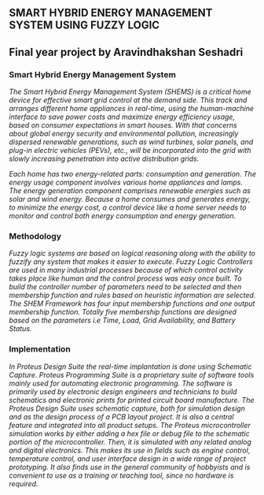 ## **SMART HYBRID ENERGY MANAGEMENT SYSTEM USING FUZZY LOGIC**
## Final year project by Aravindhakshan Seshadri

### Smart Hybrid Energy Management System
*The Smart Hybrid Energy Management System (SHEMS) is a critical home device for effective smart grid control at the demand side. This track and arranges different home appliances in real-time, using the human-machine interface to save power costs and maximize energy efficiency usage, based on consumer expectations in smart houses. With that concerns about global energy security and environmental pollution, increasingly dispersed renewable generations, such as wind turbines, solar panels, and plug-in electric vehicles (PEVs), etc., will be incorporated into the grid with slowly increasing penetration into active distribution grids.*

_Each home has two energy-related parts: consumption and generation. The energy usage component involves various home appliances and lamps. The energy generation component comprises renewable energies such as solar and wind energy. Because a home consumes and generates energy, to minimize the energy cost, a control device like a home server needs to monitor and control both energy consumption and energy generation._

### Methodology
_Fuzzy logic systems are based on logical reasoning along with the ability to fuzzify any system that makes it easier to execute. Fuzzy Logic Controllers are used in many industrial processes because of which control activity takes place like human and the control process was easy once built. To build the controller number of parameters need to be selected and then membership function and rules based on heuristic information are selected. The SHEM Framework has four input membership functions and one output membership function. Totally five membership functions are designed based on the parameters i.e Time, Load, Grid Availability, and Battery Status._

### Implementation
_In Proteus Design Suite the real-time implantation is done using Schematic Capture. Proteus Programming Suite is a proprietary suite of software tools mainly used for automating electronic programming. The software is primarily used by electronic design engineers and technicians to build schematics and electronic prints for printed circuit board manufacture._ 
_The Proteus Design Suite uses schematic capture, both for simulation design and as the design process of a PCB layout project. It is also a central feature and integrated into all product setups._
_The Proteus microcontroller simulation works by either adding a hex file or debug file to the schematic portion of the microcontroller. Then, it is simulated with any related analog and digital electronics. This makes its use in fields such as engine control, temperature control, and user interface design in a wide range of project prototyping. It also finds use in the general community of hobbyists and is convenient to use as a training or teaching tool, since no hardware is required._

